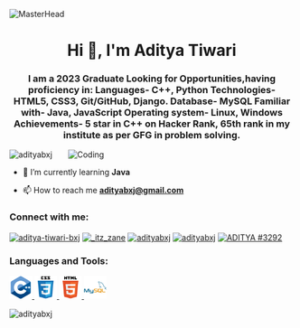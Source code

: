 ![MasterHead](https://mir-s3-cdn-cf.behance.net/project_modules/fs/54b6c068097599.5b50bca476b9b.gif)
<h1 align="center">Hi 👋, I'm Aditya Tiwari</h1>
<h3 align="center">I am a 2023 Graduate Looking for Opportunities,having proficiency in:
Languages- C++, Python
Technologies- HTML5, CSS3, Git/GitHub, Django.
Database- MySQL
Familiar with- Java, JavaScript
Operating system- Linux, Windows
Achievements- 5 star in C++ on Hacker Rank, 65th rank in my institute as per GFG in problem solving.
</h3>
<img align="right" alt="Coding" width="400" src="https://i.pinimg.com/736x/36/70/08/367008ce7dca42f913990643a85adb69.jpg">
<p align="left"> <img src="https://komarev.com/ghpvc/?username=adityabxj&label=Profile%20views&color=0e75b6&style=flat" alt="adityabxj" /> </p>

- 🌱 I’m currently learning **Java**

- 📫 How to reach me **adityabxj@gmail.com**

<h3 align="left">Connect with me:</h3>
<p align="left">
<a href="https://linkedin.com/in/aditya-tiwari-bxj" target="blank"><img align="center" src="https://raw.githubusercontent.com/rahuldkjain/github-profile-readme-generator/master/src/images/icons/Social/linked-in-alt.svg" alt="aditya-tiwari-bxj" height="30" width="40" /></a>
<a href="https://instagram.com/_aditya._tiwari" target="blank"><img align="center" src="https://raw.githubusercontent.com/rahuldkjain/github-profile-readme-generator/master/src/images/icons/Social/instagram.svg" alt="_itz_zane" height="30" width="40" /></a>
<a href="https://www.codechef.com/users/adityabxj" target="blank"><img align="center" src="https://cdn.jsdelivr.net/npm/simple-icons@3.1.0/icons/codechef.svg" alt="adityabxj" height="30" width="40" /></a>
<a href="https://auth.geeksforgeeks.org/user/adityabxj" target="blank"><img align="center" src="https://raw.githubusercontent.com/rahuldkjain/github-profile-readme-generator/master/src/images/icons/Social/geeks-for-geeks.svg" alt="adityabxj" height="30" width="40" /></a>
<a href="https://discord.gg/ADITYA #3292" target="blank"><img align="center" src="https://raw.githubusercontent.com/rahuldkjain/github-profile-readme-generator/master/src/images/icons/Social/discord.svg" alt="ADITYA #3292" height="30" width="40" /></a>
</p>

<h3 align="left">Languages and Tools:</h3>
<p align="left"> <a href="https://www.w3schools.com/cpp/" target="_blank" rel="noreferrer"> <img src="https://raw.githubusercontent.com/devicons/devicon/master/icons/cplusplus/cplusplus-original.svg" alt="cplusplus" width="40" height="40"/> </a> <a href="https://www.w3schools.com/css/" target="_blank" rel="noreferrer"> <img src="https://raw.githubusercontent.com/devicons/devicon/master/icons/css3/css3-original-wordmark.svg" alt="css3" width="40" height="40"/> </a> <a href="https://www.w3.org/html/" target="_blank" rel="noreferrer"> <img src="https://raw.githubusercontent.com/devicons/devicon/master/icons/html5/html5-original-wordmark.svg" alt="html5" width="40" height="40"/> </a> <a href="https://www.mysql.com/" target="_blank" rel="noreferrer"> <img src="https://raw.githubusercontent.com/devicons/devicon/master/icons/mysql/mysql-original-wordmark.svg" alt="mysql" width="40" height="40"/> </a> </p>

<p><img align="center" src="https://github-readme-stats.vercel.app/api/top-langs?username=adityabxj&show_icons=true&locale=en&layout=compact" alt="adityabxj" /></p>
